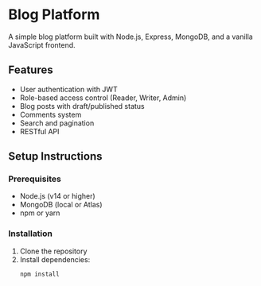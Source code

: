 # Blog Platform

A simple blog platform built with Node.js, Express, MongoDB, and a vanilla JavaScript frontend.

## Features

- User authentication with JWT
- Role-based access control (Reader, Writer, Admin)
- Blog posts with draft/published status
- Comments system
- Search and pagination
- RESTful API

## Setup Instructions

### Prerequisites

- Node.js (v14 or higher)
- MongoDB (local or Atlas)
- npm or yarn

### Installation

1. Clone the repository
2. Install dependencies:
   ```bash
   npm install
   ```
